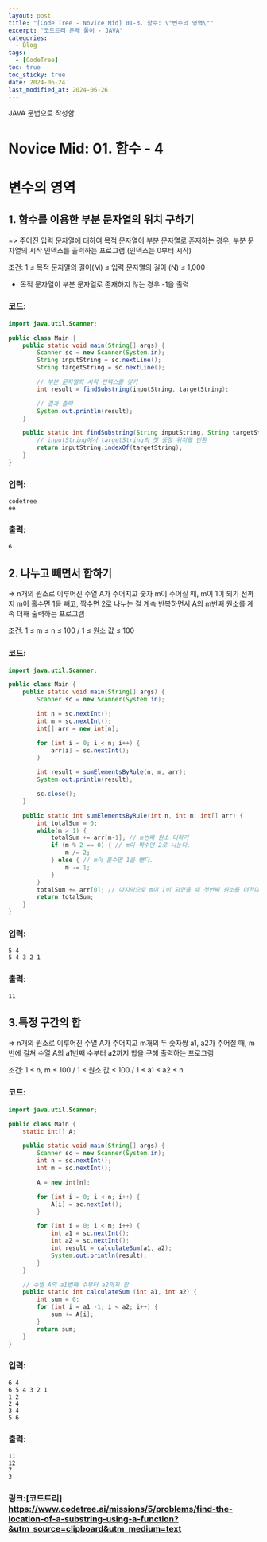 ```yaml
---
layout: post
title: "[Code Tree - Novice Mid] 01-3. 함수: \"변수의 영역\""
excerpt: "코드트리 문제 풀이 - JAVA"
categories:
  - Blog
tags:
  - [CodeTree]
toc: true
toc_sticky: true
date: 2024-06-24
last_modified_at: 2024-06-26
---
```


JAVA 문법으로 작성함.

# Novice Mid: 01. 함수 - 4

# 변수의 영역

## 1. 함수를 이용한 부분 문자열의 위치 구하기

=> 주어진 입력 문자열에 대하여 목적 문자열이 부분 문자열로 존재하는 경우, 부분 문자열의 시작 인덱스를 출력하는 프로그램 (인덱스는 0부터 시작)

조건: 1 ≤ 목적 문자열의 길이(M) ≤ 입력 문자열의 길이 (N) ≤ 1,000

- 목적 문자열이 부분 문자열로 존재하지 않는 경우 -1을 출력

### 코드:

```java
import java.util.Scanner;

public class Main {
    public static void main(String[] args) {
        Scanner sc = new Scanner(System.in);
        String inputString = sc.nextLine();
        String targetString = sc.nextLine();

        // 부분 문자열의 시작 인덱스를 찾기
        int result = findSubstring(inputString, targetString);

        // 결과 출력
        System.out.println(result);
    }

    public static int findSubstring(String inputString, String targetString) {
        // inputString에서 targetString의 첫 등장 위치를 반환
        return inputString.indexOf(targetString);
    }
}
```

### 입력:

```
codetree
ee
```

### 출력:

```
6
```

## 2. 나누고 빼면서 합하기

=> n개의 원소로 이루어진 수열 A가 주어지고 숫자 m이 주어질 때, m이 1이 되기 전까지 m이 홀수면 1을 빼고, 짝수면 2로 나누는 걸 계속 반복하면서 A의 m번째 원소를 계속 더해 출력하는 프로그램

조건: 1 ≤ m ≤ n ≤ 100 / 1 ≤ 원소 값 ≤ 100

### 코드:

```java
import java.util.Scanner;

public class Main {
    public static void main(String[] args) {
        Scanner sc = new Scanner(System.in);

        int n = sc.nextInt();
        int m = sc.nextInt();
        int[] arr = new int[n];

        for (int i = 0; i < n; i++) {
            arr[i] = sc.nextInt();
        }

        int result = sumElementsByRule(n, m, arr);
        System.out.println(result);

        sc.close();
    }

    public static int sumElementsByRule(int n, int m, int[] arr) {
        int totalSum = 0;
        while(m > 1) {
            totalSum += arr[m-1]; // m번째 원소 더하기
            if (m % 2 == 0) { // m이 짝수면 2로 나눈다.
                m /= 2;
            } else { // m이 홀수면 1을 뺀다.
                m -= 1;
            }
        }
        totalSum += arr[0]; // 마지막으로 m이 1이 되었을 때 첫번째 원소를 더한다.
        return totalSum;
    }
}
```

### 입력:

```
5 4
5 4 3 2 1
```

### 출력:

```
11
```

## 3.특정 구간의 합

=> n개의 원소로 이루어진 수열 A가 주어지고 m개의 두 숫자쌍 a1, a2가 주어질 때, m번에 걸쳐 수열 A의 a1번째 수부터 a2까지 합을 구해 출력하는 프로그램

조건: 1 ≤ n, m ≤ 100 / 1 ≤ 원소 값 ≤ 100 / 1 ≤ a1 ≤ a2 ≤ n

### 코드:

```java
import java.util.Scanner;

public class Main {
    static int[] A;

    public static void main(String[] args) {
        Scanner sc = new Scanner(System.in);
        int n = sc.nextInt();
        int m = sc.nextInt();

        A = new int[n];

        for (int i = 0; i < n; i++) {
            A[i] = sc.nextInt();
        }

        for (int i = 0; i < m; i++) {
            int a1 = sc.nextInt();
            int a2 = sc.nextInt();
            int result = calculateSum(a1, a2);
            System.out.println(result);
        }
    }

    // 수열 A의 a1번째 수부터 a2까지 합
    public static int calculateSum (int a1, int a2) {
        int sum = 0;
        for (int i = a1 -1; i < a2; i++) {
            sum += A[i];
        }
        return sum;
    }
}
```

### 입력:

```
6 4
6 5 4 3 2 1
1 2
2 4
3 4
5 6
```

### 출력:

```
11
12
7
3
```

### 링크:[코드트리] https://www.codetree.ai/missions/5/problems/find-the-location-of-a-substring-using-a-function?&utm_source=clipboard&utm_medium=text
